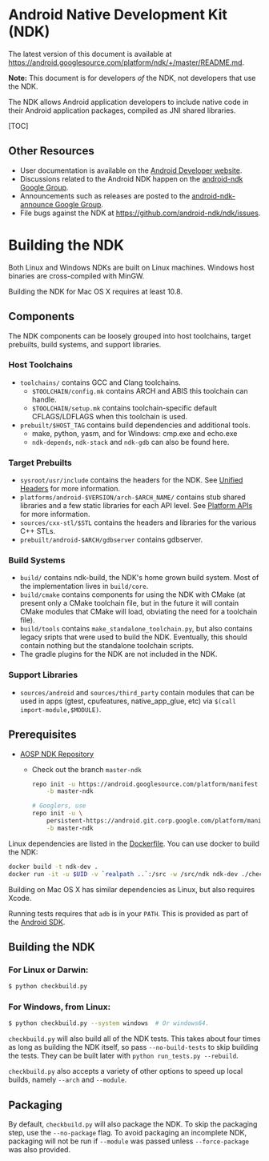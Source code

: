 Android Native Development Kit (NDK)
====================================

The latest version of this document is available at
https://android.googlesource.com/platform/ndk/+/master/README.md.

**Note:** This document is for developers _of_ the NDK, not developers that use
the NDK.

The NDK allows Android application developers to include native code in their
Android application packages, compiled as JNI shared libraries.

[TOC]

Other Resources
---------------

 * User documentation is available on the [Android Developer website].
 * Discussions related to the Android NDK happen on the [android-ndk Google
   Group].
 * Announcements such as releases are posted to the [android-ndk-announce Google
   Group].
 * File bugs against the NDK at https://github.com/android-ndk/ndk/issues.

[Android Developer website]: https://developer.android.com/ndk/index.html
[android-ndk Google Group]: http://groups.google.com/group/android-ndk
[android-ndk-announce Google Group]: http://groups.google.com/group/android-ndk-announce

Building the NDK
================

Both Linux and Windows NDKs are built on Linux machines. Windows host binaries
are cross-compiled with MinGW.

Building the NDK for Mac OS X requires at least 10.8.

Components
----------

The NDK components can be loosely grouped into host toolchains, target
prebuilts, build systems, and support libraries.

### Host Toolchains

* `toolchains/` contains GCC and Clang toolchains.
    * `$TOOLCHAIN/config.mk` contains ARCH and ABIS this toolchain can handle.
    * `$TOOLCHAIN/setup.mk` contains toolchain-specific default CFLAGS/LDFLAGS
      when this toolchain is used.
* `prebuilt/$HOST_TAG` contains build dependencies and additional tools.
    * make, python, yasm, and for Windows: cmp.exe and echo.exe
    * `ndk-depends`, `ndk-stack` and `ndk-gdb` can also be found here.

### Target Prebuilts

* `sysroot/usr/include` contains the headers for the NDK. See [Unified Headers]
  for more information.
* `platforms/android-$VERSION/arch-$ARCH_NAME/` contains stub shared libraries
  and a few static libraries for each API level. See [Platform APIs] for more
  information.
* `sources/cxx-stl/$STL` contains the headers and libraries for the various C++
  STLs.
* `prebuilt/android-$ARCH/gdbserver` contains gdbserver.

[Unified Headers]: docs/UnifiedHeaders.md
[Platform APIs]: docs/PlatformApis.md

### Build Systems

* `build/` contains ndk-build, the NDK's home grown build system. Most of the
  implementation lives in `build/core`.
* `build/cmake` contains components for using the NDK with CMake (at present
  only a CMake toolchain file, but in the future it will contain CMake modules
  that CMake will load, obviating the need for a toolchain file).
* `build/tools` contains `make_standalone_toolchain.py`, but also contains
  legacy sripts that were used to build the NDK. Eventually, this should contain
  nothing but the standalone toolchain scripts.
* The gradle plugins for the NDK are not included in the NDK.

### Support Libraries

* `sources/android` and `sources/third_party` contain modules that can be used
  in apps (gtest, cpufeatures, native\_app\_glue, etc) via
  `$(call import-module,$MODULE)`.

Prerequisites
-------------

* [AOSP NDK Repository](http://source.android.com/source/downloading.html)
    * Check out the branch `master-ndk`

        ```bash
        repo init -u https://android.googlesource.com/platform/manifest \
            -b master-ndk

        # Googlers, use
        repo init -u \
            persistent-https://android.git.corp.google.com/platform/manifest \
            -b master-ndk
        ```

Linux dependencies are listed in the [Dockerfile]. You can use docker to build
the NDK:

```bash
docker build -t ndk-dev .
docker run -it -u $UID -v `realpath ..`:/src -w /src/ndk ndk-dev ./checkbuild.py
```

Building on Mac OS X has similar dependencies as Linux, but also requires Xcode.

Running tests requires that `adb` is in your `PATH`. This is provided as part of
the [Android SDK].

[Dockerfile]: infra/docker/Dockerfile
[Android SDK]: https://developer.android.com/studio/index.html#downloads

Building the NDK
----------------

### For Linux or Darwin:

```bash
$ python checkbuild.py
```

### For Windows, from Linux:

```bash
$ python checkbuild.py --system windows  # Or windows64.
```

`checkbuild.py` will also build all of the NDK tests. This takes about four
times as long as building the NDK itself, so pass `--no-build-tests` to skip
building the tests. They can be built later with `python run_tests.py
--rebuild`.

`checkbuild.py` also accepts a variety of other options to speed up local
builds, namely `--arch` and `--module`.

Packaging
---------

By default, `checkbuild.py` will also package the NDK. To skip the packaging
step, use the `--no-package` flag. To avoid packaging an incomplete NDK,
packaging will not be run if `--module` was passed unless `--force-package` was
also provided.
